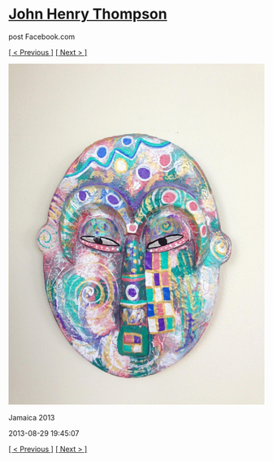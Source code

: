 # [John Henry Thompson](../README.md)
post Facebook.com

[[ < Previous ]](2013-08-29-41.md) [[ Next > ]](2013-08-29-43.md)

[![](../media/2013-08-29/Jamaica-2053.jpg)](../README.md)

Jamaica 2013

2013-08-29 19:45:07

[[ < Previous ]](2013-08-29-41.md) [[ Next > ]](2013-08-29-43.md)
